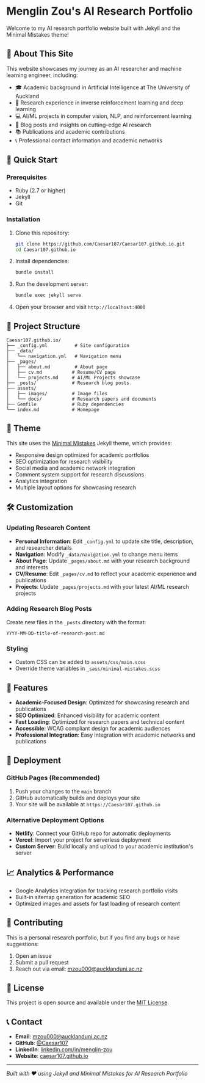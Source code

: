 # Menglin Zou's AI Research Portfolio

Welcome to my AI research portfolio website built with Jekyll and the Minimal Mistakes theme!

## 🌟 About This Site

This website showcases my journey as an AI researcher and machine learning engineer, including:

- 🎓 Academic background in Artificial Intelligence at The University of Auckland
- 🔬 Research experience in inverse reinforcement learning and deep learning
- 💻 AI/ML projects in computer vision, NLP, and reinforcement learning
- 📝 Blog posts and insights on cutting-edge AI research
- 📚 Publications and academic contributions
- 📞 Professional contact information and academic networks

## 🚀 Quick Start

### Prerequisites

- Ruby (2.7 or higher)
- Jekyll
- Git

### Installation

1. Clone this repository:
   ```bash
   git clone https://github.com/Caesar107/Caesar107.github.io.git
   cd Caesar107.github.io
   ```

2. Install dependencies:
   ```bash
   bundle install
   ```

3. Run the development server:
   ```bash
   bundle exec jekyll serve
   ```

4. Open your browser and visit `http://localhost:4000`

## 📁 Project Structure

```
Caesar107.github.io/
├── _config.yml          # Site configuration
├── _data/
│   └── navigation.yml   # Navigation menu
├── _pages/
│   ├── about.md         # About page
│   ├── cv.md           # Resume/CV page
│   └── projects.md     # AI/ML Projects showcase
├── _posts/             # Research blog posts
├── assets/
│   ├── images/         # Image files
│   └── docs/           # Research papers and documents
├── Gemfile             # Ruby dependencies
└── index.md            # Homepage
```

## 🎨 Theme

This site uses the [Minimal Mistakes](https://github.com/mmistakes/minimal-mistakes) Jekyll theme, which provides:

- Responsive design optimized for academic portfolios
- SEO optimization for research visibility
- Social media and academic network integration
- Comment system support for research discussions
- Analytics integration
- Multiple layout options for showcasing research

## 🛠️ Customization

### Updating Research Content

- **Personal Information**: Edit `_config.yml` to update site title, description, and researcher details
- **Navigation**: Modify `_data/navigation.yml` to change menu items
- **About Page**: Update `_pages/about.md` with your research background and interests
- **CV/Resume**: Edit `_pages/cv.md` to reflect your academic experience and publications
- **Projects**: Update `_pages/projects.md` with your latest AI/ML research projects

### Adding Research Blog Posts

Create new files in the `_posts` directory with the format:
```
YYYY-MM-DD-title-of-research-post.md
```

### Styling

- Custom CSS can be added to `assets/css/main.scss`
- Override theme variables in `_sass/minimal-mistakes.scss`

## 📱 Features

- **Academic-Focused Design**: Optimized for showcasing research and publications
- **SEO Optimized**: Enhanced visibility for academic content
- **Fast Loading**: Optimized for research papers and technical content
- **Accessible**: WCAG compliant design for academic audiences
- **Professional Integration**: Easy integration with academic networks and publications

## 🚀 Deployment

### GitHub Pages (Recommended)

1. Push your changes to the `main` branch
2. GitHub automatically builds and deploys your site
3. Your site will be available at `https://Caesar107.github.io`

### Alternative Deployment Options

- **Netlify**: Connect your GitHub repo for automatic deployments
- **Vercel**: Import your project for serverless deployment
- **Custom Server**: Build locally and upload to your academic institution's server

## 📈 Analytics & Performance

- Google Analytics integration for tracking research portfolio visits
- Built-in sitemap generation for academic SEO
- Optimized images and assets for fast loading of research content

## 🤝 Contributing

This is a personal research portfolio, but if you find any bugs or have suggestions:

1. Open an issue
2. Submit a pull request
3. Reach out via email: [mzou000@aucklanduni.ac.nz](mailto:mzou000@aucklanduni.ac.nz)

## 📄 License

This project is open source and available under the [MIT License](LICENSE).

## 📞 Contact

- **Email**: [mzou000@aucklanduni.ac.nz](mailto:mzou000@aucklanduni.ac.nz)
- **GitHub**: [@Caesar107](https://github.com/Caesar107)
- **LinkedIn**: [linkedin.com/in/menglin-zou](https://www.linkedin.com/in/menglin-zou)
- **Website**: [caesar107.github.io](https://caesar107.github.io)

---

*Built with ❤️ using Jekyll and Minimal Mistakes for AI Research Portfolio*
